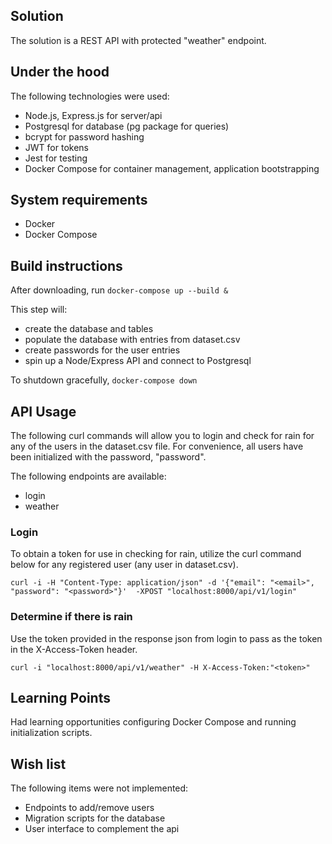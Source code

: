 ## Solution
The solution is a REST API with protected "weather" endpoint. 

## Under the hood
The following technologies were used:

- Node.js, Express.js for server/api
- Postgresql for database (pg package for queries)
- bcrypt for password hashing
- JWT for tokens
- Jest for testing
- Docker Compose for container management, application bootstrapping

## System requirements

- Docker
- Docker Compose

## Build instructions
After downloading, run `docker-compose up --build &`

This step will:

- create the database and tables
- populate the database with entries from dataset.csv
- create passwords for the user entries
- spin up a Node/Express API and connect to Postgresql

To shutdown gracefully, `docker-compose down`

## API Usage
The following curl commands will allow you to login and check for rain for any of the users in the dataset.csv file.
For convenience, all users have been initialized with the password, "password".

The following endpoints are available:

- login
- weather

### Login
To obtain a token for use in checking for rain, utilize the curl command below for any registered user (any user in dataset.csv).

`curl -i -H "Content-Type: application/json" -d '{"email": "<email>", "password": "<password>"}'  -XPOST "localhost:8000/api/v1/login"`

### Determine if there is rain
Use the token provided in the response json from login to pass as the token in the X-Access-Token header.

`curl -i "localhost:8000/api/v1/weather" -H X-Access-Token:"<token>"`

## Learning Points
Had learning opportunities configuring Docker Compose and running initialization scripts.

## Wish list
The following items were not implemented:

- Endpoints to add/remove users
- Migration scripts for the database
- User interface to complement the api
